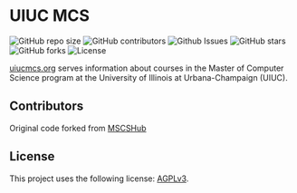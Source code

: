 # UIUC MCS

![GitHub repo size](https://img.shields.io/github/repo-size/uiuc-mcs/uiuc-mcs)
![GitHub contributors](https://img.shields.io/github/contributors/uiuc-mcs/uiuc-mcs)
![Github Issues](https://img.shields.io/github/issues/uiuc-mcs/uiuc-mcs)
![GitHub stars](https://img.shields.io/github/stars/uiuc-mcs/uiuc-mcs)
![GitHub forks](https://img.shields.io/github/forks/uiuc-mcs/uiuc-mcs)
![License](https://img.shields.io/github/license/uiuc-mcs/uiuc-mcs)

[uiucmcs.org](https://uiucmcs.org) serves information about courses in the Master of Computer Science program at the University of Illinois at Urbana-Champaign (UIUC).

## Contributors

Original code forked from [MSCSHub](https://github.com/MSCSHub/MSCSHub)

## License

This project uses the following license: [AGPLv3](https://www.gnu.org/licenses/agpl-3.0.html).
